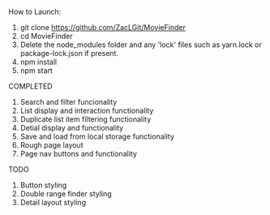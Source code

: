 How to Launch:
1. git clone https://github.com/ZacLGit/MovieFinder
2. cd MovieFinder
3. Delete the node_modules folder and any 'lock' files such as 
yarn.lock or package-lock.json if present.
4. npm install
5. npm start

COMPLETED
1. Search and filter funcionality
2. List display and interaction functionality
3. Duplicate list item filtering functionality
4. Detial display and functionality
5. Save and load from local storage functionality
6. Rough page layout
7. Page nav buttons and functionality

TODO
1. Button styling
2. Double range finder styling
3. Detail layout styling
